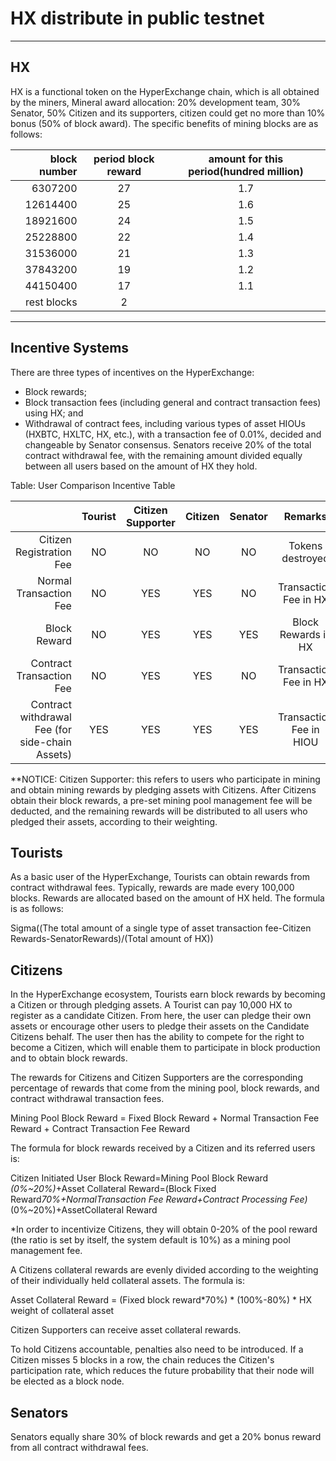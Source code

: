 # HX distribute in public testnet

---

## HX

HX is a functional token on the HyperExchange chain, which is all obtained by the miners, Mineral award allocation: 20% development team, 30% Senator, 50% Citizen and its supporters, citizen could get no more than 10% bonus (50% of block award). The specific benefits of mining blocks are as follows:

|block number| period block reward | amount for this period(hundred million) |
| ---------:|:----:|:---------:|
| 6307200|27|1.7|
| 12614400|25|1.6|
| 18921600|24|1.5|
| 25228800|22|1.4|
| 31536000|21|1.3|
| 37843200|19|1.2|
| 44150400|17|1.1|
|rest blocks|2||

---

## Incentive Systems

There are three types of incentives on the HyperExchange:

*	Block rewards;
*	Block transaction fees (including general and contract transaction fees) using HX; and
*	Withdrawal of contract fees, including various types of asset HIOUs (HXBTC, HXLTC, HX, etc.), with a transaction fee of 0.01%, decided and changeable by Senator consensus. Senators receive 20% of the total contract withdrawal fee, with the remaining amount divided equally between all users based on the amount of HX they hold.

Table: User Comparison Incentive Table

|                          | Tourist | Citizen Supporter | Citizen | Senator | Remarks |
| ---------:|:----:|:---------:|:------:|:---------:|:------:|
| Citizen Registration Fee| NO    | NO          | NO       | NO | Tokens destroyed|
| Normal Transaction Fee  | NO    | YES         | YES      | NO | Transaction Fee in HX|
| Block Reward            | NO    | YES         | YES      | YES| Block Rewards in HX|
| Contract Transaction Fee| NO    | YES         | YES      | NO |Transaction Fee in HX|
| Contract withdrawal Fee (for side-chain Assets)| YES     | YES| YES      | YES         | Transaction Fee in HIOU|

**NOTICE: Citizen Supporter: this refers to users who participate in mining and obtain mining rewards by pledging assets with Citizens. After Citizens obtain their block rewards, a pre-set mining pool management fee will be deducted, and the remaining rewards will be distributed to all users who pledged their assets, according to their weighting.

## Tourists

As a basic user of the HyperExchange, Tourists can obtain rewards from contract withdrawal fees. Typically, rewards are made every 100,000 blocks. Rewards are allocated based on the amount of HX held. The formula is as follows:

Sigma((The total amount of a single type of asset transaction fee-Citizen Rewards-SenatorRewards)/(Total amount of HX))

## Citizens

In the HyperExchange ecosystem, Tourists earn block rewards by becoming a Citizen or through pledging assets. A Tourist can pay 10,000 HX to register as a candidate Citizen. From here, the user can pledge their own assets or encourage other users to pledge their assets on the Candidate Citizens behalf. The user then has the ability to compete for the right to become a Citizen, which will enable them to participate in block production and to obtain block rewards.

The rewards for Citizens and Citizen Supporters are the corresponding percentage of rewards that come from the mining pool, block rewards, and contract withdrawal transaction fees.

Mining Pool Block Reward = Fixed Block Reward + Normal Transaction Fee Reward + Contract Transaction Fee Reward

The formula for block rewards received by a Citizen and its referred users is:

Citizen Initiated User Block Reward=Mining Pool Block Reward *(0%~20%)*+Asset Collateral Reward=(Block Fixed Reward*70%+NormalTransaction Fee Reward+Contract Processing Fee)*(0%~20%)+AssetCollateral Reward

*In order to incentivize Citizens, they will obtain 0-20% of the pool reward (the ratio is set by itself, the system default is 10%) as a mining pool management fee.

A Citizens collateral rewards are evenly divided according to the weighting of their individually held collateral assets.  The formula is:

Asset Collateral Reward = (Fixed block reward*70%) * (100%-80%) * HX weight of collateral asset

Citizen Supporters can receive asset collateral rewards. 

To hold Citizens accountable, penalties also need to be introduced. If a Citizen misses 5 blocks in a row, the chain reduces the Citizen's participation rate, which reduces the future probability that their node will be elected as a block node.

## Senators

Senators equally share 30% of block rewards and get a 20% bonus reward from all contract withdrawal fees.
